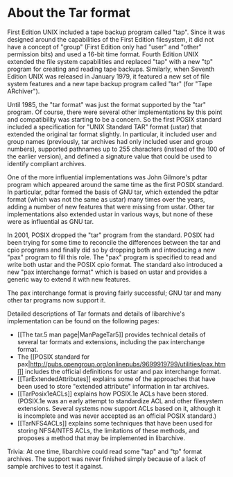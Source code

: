 # About the Tar format

First Edition UNIX included a tape backup program called "tap".
Since it was designed around the capabilities of the First Edition filesystem,
it did not have a concept of "group" (First Edition only had "user" and "other" permission bits) and used a 16-bit time format.
Fourth Edition UNIX extended the file system capabilities and replaced "tap" with a new "tp" program for creating and reading tape backups.
Similarly, when Seventh Edition UNIX was released in January 1979, it featured a new set of file system features and a new tape backup program called "tar" (for "Tape ARchiver").

Until 1985, the "tar format" was just the format supported by the "tar" program.
Of course, there were several other implementations by this point and compatibility was starting to be a concern.
So the first POSIX standard included a specification for "UNIX Standard TAR" format (ustar) that extended the original tar format slightly.
In particular, it included user and group names (previously, tar archives had only included user and group numbers), supported pathnames up to 255 characters (instead of the 100 of the earlier version), and defined a signature value that could be used to identify compliant archives.

One of the more influential implementations was John Gilmore's pdtar program which appeared around the same time as the first POSIX standard.
In particular, pdtar formed the basis of GNU tar, which extended the pdtar format (which was not the same as ustar) many times over the years, adding a number of new features that were missing from ustar.
Other tar implementations also extended ustar in various ways, but none of
these were as influential as GNU tar.

In 2001, POSIX dropped the "tar" program from the standard.
POSIX had been trying for some time to reconcile the differences between the tar and cpio
programs and finally did so by dropping both and introducing a new "pax" program
to fill this role.
The "pax" program is specified to read and write both ustar and the POSIX cpio format.
The standard also introduced a new "pax interchange format" which is based on
ustar and provides a generic way to extend it with new features.

The pax interchange format is proving fairly successful; GNU tar and
many other tar programs now support it.

Detailed descriptions of Tar formats and details of libarchive's implementation
can be found on the following pages:

* [[The tar.5 man page|ManPageTar5]] provides technical details of several tar formats and extensions, including the pax interchange format.
* The [[POSIX standard for pax|http://pubs.opengroup.org/onlinepubs/9699919799/utilities/pax.html]] includes the official definitions for ustar and pax interchange format.
* [[TarExtendedAttributes]] explains some of the approaches that have been used to store "extended attribute" information in tar archives.
* [[TarPosix1eACLs]] explains how POSIX.1e ACLs have been stored.  (POSIX.1e was an early attempt to standardize ACL and other filesystem extensions.  Several systems now support ACLs based on it, although it is incomplete and was never accepted as an official POSIX standard.)
* [[TarNFS4ACLs]] explains some techniques that have been used for storing NFS4/NTFS ACLs, the limitations of these methods, and proposes a method that may be implemented in libarchive.

Trivia:  At one time, libarchive could read some "tap" and "tp" format archives.
The support was never finished simply because of a lack of sample archives to test it against.
